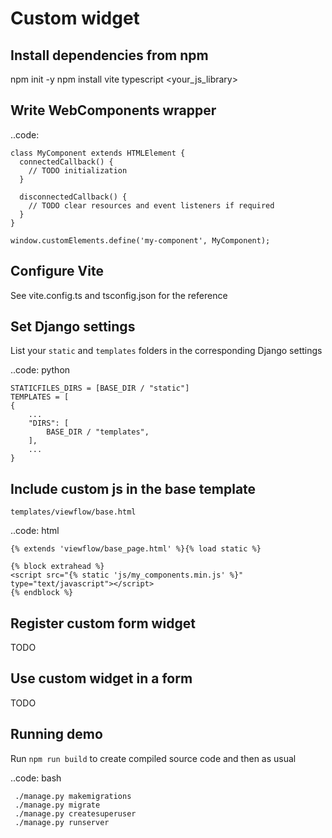 Custom widget
=============

Install dependencies from npm
-----------------------------

npm init -y
npm install vite typescript <your_js_library>


Write WebComponents wrapper
---------------------------

..code:

    class MyComponent extends HTMLElement {
      connectedCallback() {
        // TODO initialization
      }

      disconnectedCallback() {
        // TODO clear resources and event listeners if required
      }
    }

    window.customElements.define('my-component', MyComponent);



Configure Vite
--------------

See vite.config.ts and tsconfig.json for the reference

Set Django settings
-------------------

List your `static` and `templates` folders in the corresponding Django settings

..code: python

    STATICFILES_DIRS = [BASE_DIR / "static"]
    TEMPLATES = [
    {
        ...
        "DIRS": [
            BASE_DIR / "templates",
        ],
        ...
    }


Include custom js in the base template
--------------------------------------

`templates/viewflow/base.html`

..code: html

    {% extends 'viewflow/base_page.html' %}{% load static %}

    {% block extrahead %}
    <script src="{% static 'js/my_components.min.js' %}" type="text/javascript"></script>
    {% endblock %}


Register custom form widget
---------------------------

TODO

Use custom widget in a form
---------------------------

TODO

Running demo
------------

Run `npm run build` to create compiled source code and then as usual

..code: bash

     ./manage.py makemigrations
     ./manage.py migrate
     ./manage.py createsuperuser
     ./manage.py runserver


